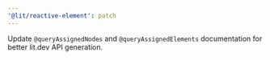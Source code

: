 ```yaml
---
'@lit/reactive-element': patch
---
```


Update `@queryAssignedNodes` and `@queryAssignedElements` documentation for better lit.dev API generation.
